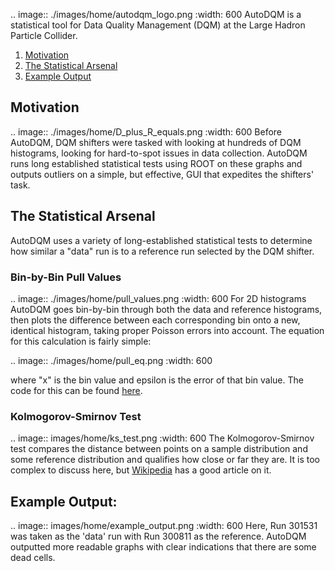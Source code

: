 .. image:: ./images/home/autodqm_logo.png
   :width: 600
AutoDQM is a statistical tool for Data Quality Management (DQM) at the Large Hadron Particle Collider.
1. [Motivation](https://github.com/jkguiang/AutoDQM/wiki#motivation)
2. [The Statistical Arsenal](https://github.com/jkguiang/AutoDQM/wiki#the-statistical-arsenal)
2. [Example Output](https://github.com/jkguiang/AutoDQM/wiki#example-output)

## Motivation
.. image:: ./images/home/D_plus_R_equals.png
   :width: 600
Before AutoDQM, DQM shifters were tasked with looking at hundreds of DQM histograms, looking for hard-to-spot issues in data collection. AutoDQM runs long established statistical tests using ROOT on these graphs and outputs outliers on a simple, but effective, GUI that expedites the shifters' task.

## The Statistical Arsenal
AutoDQM uses a variety of long-established statistical tests to determine how similar a "data" run is to a reference run selected by the DQM shifter.
### Bin-by-Bin Pull Values
.. image:: ./images/home/pull_values.png
   :width: 600
For 2D histograms AutoDQM goes bin-by-bin through both the data and reference histograms, then plots the difference between each corresponding bin onto a new, identical histogram, taking proper Poisson errors into account. The equation for this calculation is fairly simple:

.. image:: ./images/home/pull_eq.png
   :width: 600

where "x" is the bin value and epsilon is the error of that bin value. The code for this can be found [here](https://github.com/jkguiang/AutoDQM/blob/release-v2.0.0/src/AutoDQM.py#L282-L292).
### Kolmogorov-Smirnov Test
.. image:: images/home/ks_test.png
   :width: 600
The Kolmogorov-Smirnov test compares the distance between points on a sample distribution and some reference distribution and qualifies how close or far they are. It is too complex to discuss here, but [Wikipedia](https://en.wikipedia.org/wiki/Kolmogorov%E2%80%93Smirnov_test) has a good article on it. 

## Example Output:
.. image:: images/home/example_output.png
   :width: 600
Here, Run 301531 was taken as the 'data' run with Run 300811 as the reference. AutoDQM outputted more readable graphs with clear indications that there are some dead cells.
